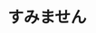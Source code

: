 ---
title: すみません
description: 对不起；不好意思，程度较轻。
kana: すみません
pronunciation: sumimasen
tone: 平板型
type: 名词
pubDate: 2024-06-28 00:00:07
---